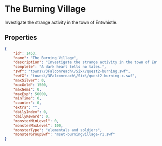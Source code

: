 # The Burning Village

Investigate the strange activity in the town of Entwhistle.

## Properties

```json
{
    "id": 1453,
    "name": "The Burning Village",
    "description": "Investigate the strange activity in the town of Entwhistle.",
    "complete": "A dark heart tells no tales.",
    "swf": "towns\/3Falconreach\/Six\/quest2-burning.swf",
    "swfX": "towns\/3Falconreach\/Six\/quest2-burning-x.swf",
    "maxSilver": 0,
    "maxGold": 1500,
    "maxGems": 0,
    "maxExp": 50000,
    "minTime": 0,
    "counter": 0,
    "extra": "",
    "dailyIndex": 0,
    "dailyReward": 0,
    "monsterMinLevel": 0,
    "monsterMaxLevel": 100,
    "monsterType": "elementals and soldiers",
    "monsterGroupSwf": "mset-burningvillage-r1.swf"
}
```

